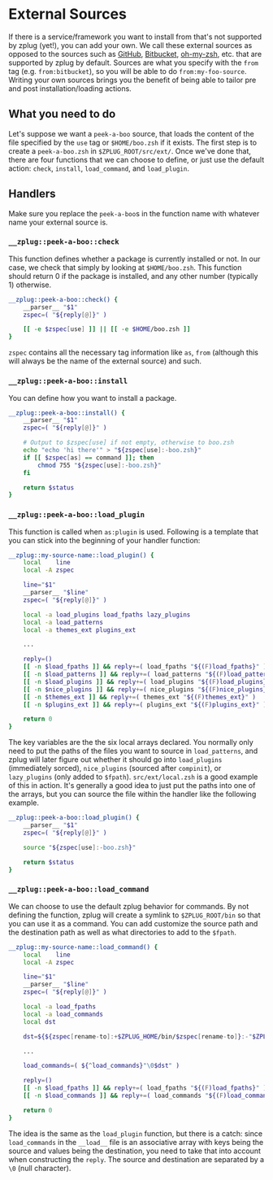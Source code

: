 # External Sources

If there is a service/framework you want to install from that's not supported
by zplug (yet!), you can add your own. We call these external sources as
opposed to the sources such as [GitHub](https://github.com),
[Bitbucket](https://bitbucket.org),
[oh-my-zsh](https://github.com/robbyrussell/oh-my-zsh), etc. that are
supported by zplug by default. Sources are what you specify with the `from`
tag (e.g. `from:bitbucket`), so you will be able to do `from:my-foo-source`.
Writing your own sources brings you the benefit of being able to tailor pre
and post installation/loading actions.

## What you need to do

Let's suppose we want a `peek-a-boo` source, that loads the content of the
file specified by the `use` tag or `$HOME/boo.zsh` if it exists. The first
step is to create a `peek-a-boo.zsh` in `$ZPLUG_ROOT/src/ext/`. Once we've
done that, there are four functions that we can choose to define, or just use
the default action: `check`, `install`, `load_command`, and `load_plugin`.

## Handlers

Make sure you replace the `peek-a-boo`s in the function name with whatever
name your external source is.

### `__zplug::peek-a-boo::check`

This function defines whether a package is currently installed or not. In our
case, we check that simply by looking at `$HOME/boo.zsh`. This function should
return 0 if the package is installed, and any other number (typically 1)
otherwise.

```zsh
__zplug::peek-a-boo::check() {
    __parser__ "$1"
    zspec=( "${reply[@]}" )

    [[ -e $zspec[use] ]] || [[ -e $HOME/boo.zsh ]]
}
```

`zspec` contains all the necessary tag information like `as`, `from` (although
this will always be the name of the external source) and such.

### `__zplug::peek-a-boo::install`

You can define how you want to install a package.

```zsh
__zplug::peek-a-boo::install() {
    __parser__ "$1"
    zspec=( "${reply[@]}" )

    # Output to $zspec[use] if not empty, otherwise to boo.zsh
    echo "echo 'hi there'" > "${zspec[use]:-boo.zsh}"
    if [[ $zspec[as] == command ]]; then
        chmod 755 "${zspec[use]:-boo.zsh}"
    fi

    return $status
}
```

### `__zplug::peek-a-boo::load_plugin`

This function is called when `as:plugin` is used. Following is a template that
you can stick into the beginning of your handler function:

```zsh
__zplug::my-source-name::load_plugin() {
    local    line
    local -A zspec

    line="$1"
    __parser__ "$line"
    zspec=( "${reply[@]}" )

    local -a load_plugins load_fpaths lazy_plugins
    local -a load_patterns
    local -a themes_ext plugins_ext

    ...

    reply=()
    [[ -n $load_fpaths ]] && reply+=( load_fpaths "${(F)load_fpaths}" )
    [[ -n $load_patterns ]] && reply+=( load_patterns "${(F)load_patterns}" )
    [[ -n $load_plugins ]] && reply+=( load_plugins "${(F)load_plugins}" )
    [[ -n $nice_plugins ]] && reply+=( nice_plugins "${(F)nice_plugins}" )
    [[ -n $themes_ext ]] && reply+=( themes_ext "${(F)themes_ext}" )
    [[ -n $plugins_ext ]] && reply+=( plugins_ext "${(F)plugins_ext}" )

    return 0
}
```

The key variables are the the six local arrays declared. You normally only
need to put the paths of the files you want to source in `load_patterns`, and
zplug will later figure out whether it should go into `load_plugins`
(immediately sorced), `nice_plugins` (sourced after `compinit`), or
`lazy_plugins` (only added to `$fpath`). `src/ext/local.zsh` is a good example
of this in action. It's generally a good idea to just put the paths into one
of the arrays, but you can source the file within the handler like the
following example.


```zsh
__zplug::peek-a-boo::load_plugin() {
    __parser__ "$1"
    zspec=( "${reply[@]}" )

    source "${zspec[use]:-boo.zsh}"

    return $status
}
```

### `__zplug::peek-a-boo::load_command`

We can choose to use the default zplug behavior for commands. By not defining
the function, zplug will create a symlink to `$ZPLUG_ROOT/bin` so that you can
use it as a command. You can add customize the source path and the destination
path as well as what directories to add to the `$fpath`.

```zsh
__zplug::my-source-name::load_command() {
    local    line
    local -A zspec

    line="$1"
    __parser__ "$line"
    zspec=( "${reply[@]}" )

    local -a load_fpaths
    local -a load_commands
    local dst

    dst=${${zspec[rename-to]:+$ZPLUG_HOME/bin/$zspec[rename-to]}:-"$ZPLUG_HOME/bin"}

    ...

    load_commands=( ${^load_commands}"\0$dst" )

    reply=()
    [[ -n $load_fpaths ]] && reply+=( load_fpaths "${(F)load_fpaths}" )
    [[ -n $load_commands ]] && reply+=( load_commands "${(F)load_commands}" )

    return 0
}
```

The idea is the same as the `load_plugin` function, but there is a catch:
since `load_commands` in the `__load__` file is an associative array with keys
being the source and values being the destination, you need to take that into
account when constructing the `reply`. The source and destination are
separated by a `\0` (null character).
